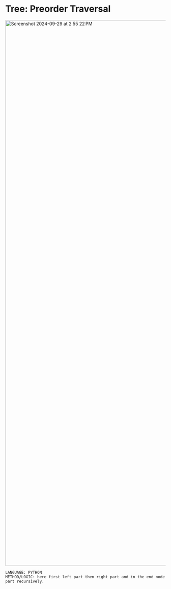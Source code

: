 # Tree: Preorder Traversal
<img width="1710" alt="Screenshot 2024-09-29 at 2 55 22 PM" src="https://github.com/user-attachments/assets/f62e6d7f-c9bc-4913-88bb-9245a1793b66">

    LANGUAGE: PYTHON
    METHOD/LOGIC: here first left part then right part and in the end node part recursively. 
